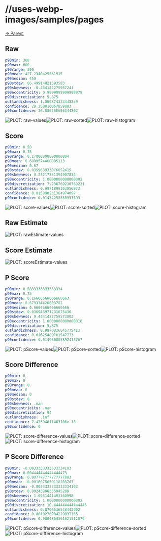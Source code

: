 
# //uses-webp-images/samples/pages

[→ Parent](../..)


## Raw


```yaml
p90min: 300
p90max: 600
p90range: 300
p90mean: 427.2340425531915
p90median: 450
p90stdev: 66.49914821593583
p90skewness: -0.434142275957241
p90eccentricity: 0.9999999999999979
p90discretization: 5.875
outlandishness: 1.006874323448239
confidence: 29.258816067859883
p90confidence: 26.886250606344802

```

![PLOT: raw-values](./raw/values.svg)![PLOT: raw-sorted](./raw/sorted.svg)![PLOT: raw-histogram](./raw/histogram.svg)
## Score


```yaml
p90min: 0.58
p90max: 0.75
p90range: 0.17000000000000004
p90mean: 0.6809574468085113
p90median: 0.67
p90stdev: 0.035968933076652415
p90skewness: 0.23217351394907834
p90eccentricity: 1.0000000000000002
p90discretization: 7.230769230769231
outlandishness: 0.9971899163056973
confidence: 0.015990231364974097
p90confidence: 0.01454258850957693

```

![PLOT: score-values](./score/values.svg)![PLOT: score-sorted](./score/sorted.svg)![PLOT: score-histogram](./score/histogram.svg)
## Raw Estimate

![PLOT: rawEstimate-values](./rawEstimate/values.svg)
## Score Estimate

![PLOT: scoreEstimate-values](./scoreEstimate/values.svg)
## P Score


```yaml
p90min: 0.5833333333333334
p90max: 0.75
p90range: 0.16666666666666663
p90mean: 0.679314420803782
p90median: 0.6666666666666666
p90stdev: 0.036943971231075436
p90skewness: 0.4341422759573003
p90eccentricity: 1.0000000000000016
p90discretization: 5.875
outlandishness: 0.9976036645775413
confidence: 0.01625489781547773
p90confidence: 0.014936805892413767

```

![PLOT: pScore-values](./pScore/values.svg)![PLOT: pScore-sorted](./pScore/sorted.svg)![PLOT: pScore-histogram](./pScore/histogram.svg)
## Score Difference


```yaml
p90min: 0
p90max: 0
p90range: 0
p90mean: 0
p90median: 0
p90stdev: 0
p90skewness: .nan
p90eccentricity: .nan
p90discretization: 94
outlandishness: .inf
confidence: 7.42394611483106e-18
p90confidence: 0

```

![PLOT: score-difference-values](./score-difference/values.svg)![PLOT: score-difference-sorted](./score-difference/sorted.svg)![PLOT: score-difference-histogram](./score-difference/histogram.svg)
## P Score Difference


```yaml
p90min: -0.0033333333333334103
p90max: 0.004444444444444473
p90range: 0.007777777777777883
p90mean: -0.0016075650118203767
p90median: -0.0033333333333334103
p90stdev: 0.00243980335945288
p90skewness: 1.0951441493360998
p90eccentricity: 1.0000000000000002
p90discretization: 10.444444444444445
outlandishness: 0.8706536548442902
confidence: 0.0010276984229837165
p90confidence: 0.0009864361621512079

```

![PLOT: pScore-difference-values](./pScore-difference/values.svg)![PLOT: pScore-difference-sorted](./pScore-difference/sorted.svg)![PLOT: pScore-difference-histogram](./pScore-difference/histogram.svg)